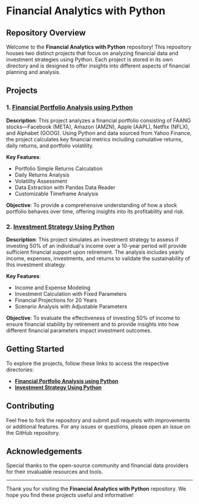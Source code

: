 # Financial Analytics with Python

## Repository Overview

Welcome to the **Financial Analytics with Python** repository! This repository houses two distinct projects that focus on analyzing financial data and investment strategies using Python. Each project is stored in its own directory and is designed to offer insights into different aspects of financial planning and analysis.

## Projects

### 1. [Financial Portfolio Analysis using Python](https://github.com/FaizanFarooq3/Financial-Analytics-with-Python/tree/main/Portfolio%20using%20Python)

**Description**: This project analyzes a financial portfolio consisting of FAANG stocks—Facebook (META), Amazon (AMZN), Apple (AAPL), Netflix (NFLX), and Alphabet (GOOG). Using Python and data sourced from Yahoo Finance, the project calculates key financial metrics including cumulative returns, daily returns, and portfolio volatility.

**Key Features**:
- Portfolio Simple Returns Calculation
- Daily Returns Analysis
- Volatility Assessment
- Data Extraction with Pandas Data Reader
- Customizable Timeframe Analysis

**Objective**: To provide a comprehensive understanding of how a stock portfolio behaves over time, offering insights into its profitability and risk.

### 2. [Investment Strategy Using Python](https://github.com/FaizanFarooq3/Financial-Analytics-with-Python/tree/main/Investment%20Strategy%20Using%20Python)

**Description**: This project simulates an investment strategy to assess if investing 50% of an individual's income over a 10-year period will provide sufficient financial support upon retirement. The analysis includes yearly income, expenses, investments, and returns to validate the sustainability of this investment strategy.

**Key Features**:
- Income and Expense Modeling
- Investment Calculation with Fixed Parameters
- Financial Projections for 20 Years
- Scenario Analysis with Adjustable Parameters

**Objective**: To evaluate the effectiveness of investing 50% of income to ensure financial stability by retirement and to provide insights into how different financial parameters impact investment outcomes.

## Getting Started

To explore the projects, follow these links to access the respective directories:

- **[Financial Portfolio Analysis using Python](https://github.com/FaizanFarooq3/Financial-Analytics-with-Python/tree/main/Portfolio%20using%20Python)**
- **[Investment Strategy Using Python](https://github.com/FaizanFarooq3/Financial-Analytics-with-Python/tree/main/Investment%20Strategy%20Using%20Python)**

## Contributing

Feel free to fork the repository and submit pull requests with improvements or additional features. For any issues or questions, please open an issue on the GitHub repository.


## Acknowledgements

Special thanks to the open-source community and financial data providers for their invaluable resources and tools.

---

Thank you for visiting the **Financial Analytics with Python** repository. We hope you find these projects useful and informative!

